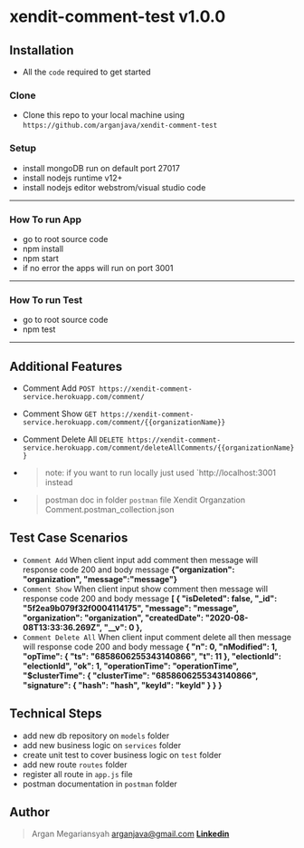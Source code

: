 # xendit-comment-test v1.0.0

## Installation

- All the `code` required to get started
### Clone

- Clone this repo to your local machine using `https://github.com/arganjava/xendit-comment-test`

### Setup

- install mongoDB run on default port 27017
- install nodejs runtime v12+
- install nodejs editor webstrom/visual studio code
---

### How To run App
- go to root source code
- npm install
- npm start
- if no error the apps will run on port 3001
---

### How To run Test
- go to root source code
- npm test
---

## Additional Features
- Comment Add `POST https://xendit-comment-service.herokuapp.com/comment/`
- Comment Show `GET https://xendit-comment-service.herokuapp.com/comment/{{organizationName}}`
- Comment Delete All `DELETE https://xendit-comment-service.herokuapp.com/comment/deleteAllComments/{{organizationName}}`

- > note: if you want to run locally just used `http://localhost:3001 instead
- > postman doc in folder `postman` file Xendit Organzation Comment.postman_collection.json

## Test Case Scenarios
- `Comment Add` When client input add comment then message will response code 200 and body message **{"organization": "organization", "message":"message"}**
- `Comment Show` When client input show comment then message will response code 200 and body message **[ { "isDeleted": false, "_id": "5f2ea9b079f32f0004114175", "message": "message", "organization": "organization", "createdDate": "2020-08-08T13:33:36.269Z", "__v": 0 },**
- `Comment Delete All` When client input comment delete all then message will response code 200 and body message **{ "n": 0, "nModified": 1, "opTime": { "ts": "6858606255343140866", "t": 11 }, "electionId": "electionId", "ok": 1, "operationTime": "operationTime", "$clusterTime": { "clusterTime": "6858606255343140866", "signature": { "hash": "hash", "keyId": "keyId" } } }**

## Technical Steps

- add new db repository on `models` folder 
- add new business logic on `services` folder
- create unit test to cover business logic on `test` folder
- add new route `routes` folder
- register all route in `app.js` file
- postman documentation in `postman` folder 

## Author

> Argan Megariansyah arganjava@gmail.com **[Linkedin](https://www.linkedin.com/in/argan-megariansyah-65751a89/)**